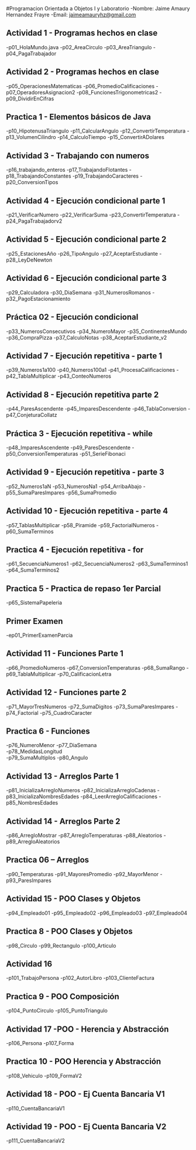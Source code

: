 #Programacion Orientada a Objetos I y Laboratorio
-Nombre: Jaime Amaury Hernandez Frayre
-Email: jaimeamauryhz@gmail.com

## Actividad 1 - Programas hechos en clase
-p01_HolaMundo.java
-p02_AreaCirculo 
-p03_AreaTriangulo
-p04_PagaTrabajador

## Actividad 2 - Programas hechos en clase
-p05_OperacionesMatematicas
-p06_PromedioCalificaciones
-p07_OperadoresAsignacion2
-p08_FuncionesTrigonometricas2
-p09_DividirEnCifras

## Practica 1 - Elementos básicos de Java
-p10_HipotenusaTriangulo
-p11_CalcularAngulo
-p12_ConvertirTemperatura
-p13_VolumenCilindro
-p14_CalculoTiempo
-p15_ConvertirADolares

## Actividad 3 - Trabajando con numeros
-p16_trabajando_enteros
-p17_TrabajandoFlotantes
-p18_TrabajandoConstantes
-p19_TrabajandoCaracteres
-p20_ConversionTipos

## Actividad 4  - Ejecución condicional parte 1
-p21_VerificarNumero
-p22_VerificarSuma
-p23_ConvertirTemperatura
-p24_PagaTrabajadorv2

## Actividad 5 - Ejecución condicional parte 2
-p25_EstacionesAño
-p26_TipoAngulo
-p27_AceptarEstudiante
-p28_LeyDeNewton

## Actividad 6 - Ejecución condicional parte 3
-p29_Calculadora
-p30_DiaSemana
-p31_NumerosRomanos
-p32_PagoEstacionamiento

## Práctica 02 - Ejecución condicional
-p33_NumerosConsecutivos
-p34_NumeroMayor
-p35_ContinentesMundo
-p36_CompraPizza
-p37_CalculoNotas
-p38_AceptarEstudiante_v2

## Actividad 7 - Ejecución repetitiva - parte 1
-p39_Numeros1a100
-p40_Numeros100a1
-p41_ProcesaCalificaciones
-p42_TablaMultiplicar
-p43_ConteoNumeros


## Actividad 8 - Ejecución repetitiva parte 2
-p44_ParesAscendente
-p45_ImparesDescendente
-p46_TablaConversion
-p47_ConjeturaCollatz

## Práctica 3 - Ejecución repetitiva - while
-p48_ImparesAscendente
-p49_ParesDescendente
-p50_ConversionTemperaturas
-p51_SerieFibonaci

## Actividad 9 - Ejecución repetitiva - parte 3
-p52_Numeros1aN
-p53_NumerosNa1
-p54_ArribaAbajo
-p55_SumaParesImpares
-p56_SumaPromedio

## Actividad 10 - Ejecución repetitiva - parte 4
-p57_TablasMultiplicar
-p58_Piramide
-p59_FactorialNumeros
-p60_SumaTerminos

## Practica 4 - Ejecución repetitiva - for
-p61_SecuenciaNumeros1
-p62_SecuenciaNumeros2
-p63_SumaTerminos1
-p64_SumaTerminos2

## Practica 5 - Practica de repaso 1er Parcial
-p65_SistemaPapeleria

## Primer Examen 
-ep01_PrimerExamenParcia

## Actividad 11 - Funciones Parte 1
-p66_PromedioNumeros
-p67_ConversionTemperaturas
-p68_SumaRango
-p69_TablaMultiplicar
-p70_CalificacionLetra

## Actividad 12 - Funciones parte 2
-p71_MayorTresNumeros
-p72_SumaDigitos
-p73_SumaParesImpares
-p74_Factorial
-p75_CuadroCaracter 

## Practica 6 - Funciones
-p76_NumeroMenor
-p77_DiaSemana  
-p78_MedidasLongitud  
-p79_SumaMultiplos
-p80_Angulo

## Actividad 13 - Arreglos Parte 1
-p81_InicializaArregloNumeros
-p82_InicializaArregloCadenas
-p83_InicializaNombresEdades
-p84_LeerArregloCalificaciones
-p85_NombresEdades

## Actividad 14 - Arreglos Parte 2
-p86_ArregloMostrar
-p87_ArregloTemperaturas
-p88_Aleatorios
-p89_ArregloAleatorios

## Practica 06 – Arreglos
-p90_Temperaturas
-p91_MayoresPromedio
-p92_MayorMenor
-p93_ParesImpares

## Actividad 15 - POO Clases y Objetos
-p94_Empleado01
-p95_Empleado02
-p96_Empleado03
-p97_Empleado04

## Practica 8 - POO Clases y Objetos
-p98_Circulo
-p99_Rectangulo
-p100_Articulo

## Actividad 16
-p101_TrabajoPersona
-p102_AutorLibro
-p103_ClienteFactura

## Practica 9 - POO Composición
-p104_PuntoCirculo
-p105_PuntoTriangulo

## Actividad 17 -POO - Herencia y Abstracción
-p106_Persona
-p107_Forma

## Practica 10 - POO Herencia y Abstracción
-p108_Vehiculo
-p109_FormaV2

## Actividad 18 - POO - Ej Cuenta Bancaria V1
-p110_CuentaBancariaV1 

## Actividad 19  - POO - Ej Cuenta Bancaria V2
-p111_CuentaBancariaV2